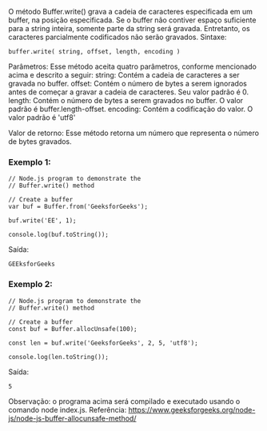O método Buffer.write() grava a cadeia de caracteres especificada em um buffer, na posição especificada. Se o buffer não contiver espaço suficiente para a string inteira, somente parte da string será gravada. Entretanto, os caracteres parcialmente codificados não serão gravados. 
Sintaxe: 
```
buffer.write( string, offset, length, encoding )
```

Parâmetros: Esse método aceita quatro parâmetros, conforme mencionado acima e descrito a seguir:
string: Contém a cadeia de caracteres a ser gravada no buffer.
offset: Contém o número de bytes a serem ignorados antes de começar a gravar a cadeia de caracteres. Seu valor padrão é 0.
length: Contém o número de bytes a serem gravados no buffer. O valor padrão é buffer.length-offset.
encoding: Contém a codificação do valor. O valor padrão é 'utf8'

Valor de retorno: Esse método retorna um número que representa o número de bytes gravados. 

### Exemplo 1:

```node
// Node.js program to demonstrate the  
// Buffer.write() method 

// Create a buffer
var buf = Buffer.from('GeeksforGeeks');

buf.write('EE', 1);
 
console.log(buf.toString());
```
Saída:
```
GEEksforGeeks
```

### Exemplo 2:

```node
// Node.js program to demonstrate the  
// Buffer.write() method 

// Create a buffer
const buf = Buffer.allocUnsafe(100);
 
const len = buf.write('GeeksforGeeks', 2, 5, 'utf8');
 
console.log(len.toString());
```
Saída:
```
5
```

Observação: o programa acima será compilado e executado usando o comando node index.js. Referência: https://www.geeksforgeeks.org/node-js/node-js-buffer-allocunsafe-method/

